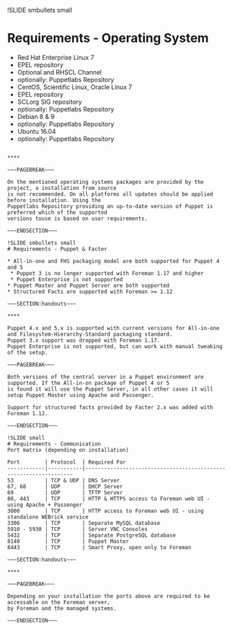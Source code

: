 !SLIDE smbullets small
# Requirements - Operating System

* Red Hat Enterprise Linux 7
 * EPEL repository
 * Optional and RHSCL Channel
 * optionally: Puppetlabs Repository
* CentOS, Scientific Linux, Oracle Linux 7
 * EPEL repository
 * SCLorg SIG repository
 * optionally: Puppetlabs Repository
* Debian 8 & 9
 * optionally: Puppetlabs Repository
* Ubuntu 16.04
 * optionally: Puppetlabs Repository

~~~SECTION:handouts~~~

****

~~~PAGEBREAK~~~

On the mentioned operating systems packages are provided by the project, a installation from source
is not recommended. On all platforms all updates should be applied before installation. Using the
Puppetlabs Repository providing an up-to-date version of Puppet is preferred which of the supported
versions touse is based on user requirements.

~~~ENDSECTION~~~

!SLIDE smbullets small
# Requirements - Puppet & Facter

* All-in-one and FHS packaging model are both supported for Puppet 4 and 5
 * Puppet 3 is no longer supported with Foreman 1.17 and higher
 * Puppet Enterprise is not supported
* Puppet Master and Puppet Server are both supported
* Structured Facts are supported with Foreman >= 1.12

~~~SECTION:handouts~~~

****

Puppet 4.x and 5.x is supported with current versions for All-in-one and Filesystem-Hierarchy-Standard packaging standard.
Puppet 3.x support was dropped with Foreman 1.17.
Puppet Enterprise is not supported, but can work with manual tweaking of the setup.

~~~PAGEBREAK~~~

Both versions of the central server in a Puppet environment are supported. If the All-in-on package of Puppet 4 or 5
is found it will use the Puppet Server, in all other cases it will setup Puppet Master using Apache and Passenger.

Support for structured facts provided by Facter 2.x was added with Foreman 1.12.

~~~ENDSECTION~~~

!SLIDE small
# Requirements - Communication
Port matrix (depending on installation)

Port        | Protocol  | Required For
------------|-----------|------------------------------------------------------------------
53          | TCP & UDP | DNS Server
67, 68      | UDP       | DHCP Server
69          | UDP       | TFTP Server
80, 443     | TCP       | HTTP & HTTPS access to Foreman web UI - using Apache + Passenger
3000        | TCP       | HTTP access to Foreman web UI - using standalone WEBrick service
3306        | TCP       | Separate MySQL database
5910 - 5930 | TCP       | Server VNC Consoles
5432        | TCP       | Separate PostgreSQL database
8140        | TCP       | Puppet Master
8443        | TCP       | Smart Proxy, open only to Foreman

~~~SECTION:handouts~~~

****

~~~PAGEBREAK~~~

Depending on your installation the ports above are required to be accessable on the Foreman server,
by Foreman and the managed systems.

~~~ENDSECTION~~~
